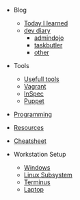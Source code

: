 - Blog
    - [Today I learned](blog/til/)
    - [dev diary](blog/dev/)
        - [admindojo](blog/dev/admindojo.md)
        - [taskbutler](blog/dev/taskbutler.md)
        - [other](blog/dev/other.md)
- Tools
    - [Usefull tools](tools/)
    - [Vagrant](tools/vagrant.md)
    - [InSpec](tools/inspec.md)
    - [Puppet](tools/puppet.md)
    
- [Programming](programming/)
- [Resources](resources/)
- [Cheatsheet](cheatsheet/)
   
- Workstation Setup
    - [Windows](setup/)
    - [Linux Subsystem](setup/windows/linuxSubsystem/)
    - [Terminus](setup/windows/terminus/)
    - [Laptop](setup/windows/laptop/)
